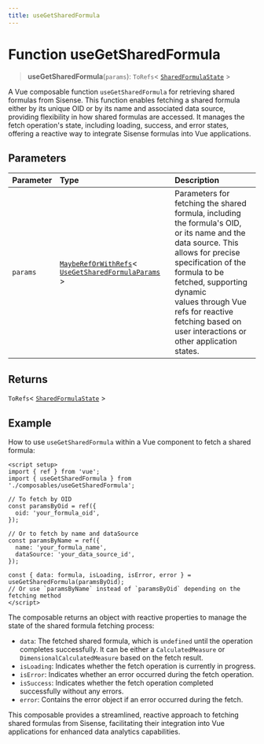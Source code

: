 ```yaml
---
title: useGetSharedFormula
---
```


# Function useGetSharedFormula <Badge type="fusionEmbed" text="Fusion Embed" />

> **useGetSharedFormula**(`params`): `ToRefs`\< [`SharedFormulaState`](../../sdk-ui/type-aliases/type-alias.SharedFormulaState.md) \>

A Vue composable function `useGetSharedFormula` for retrieving shared formulas from Sisense.
This function enables fetching a shared formula either by its unique OID or by its name and associated data source,
providing flexibility in how shared formulas are accessed. It manages the fetch operation's state, including loading,
success, and error states, offering a reactive way to integrate Sisense formulas into Vue applications.

## Parameters

| Parameter | Type | Description |
| :------ | :------ | :------ |
| `params` | [`MaybeRefOrWithRefs`](../type-aliases/type-alias.MaybeRefOrWithRefs.md)\< [`UseGetSharedFormulaParams`](../interfaces/interface.UseGetSharedFormulaParams.md) \> | Parameters for fetching the shared formula, including the formula's OID,<br />or its name and the data source. This allows for precise specification of the formula to be fetched, supporting dynamic<br />values through Vue refs for reactive fetching based on user interactions or other application states. |

## Returns

`ToRefs`\< [`SharedFormulaState`](../../sdk-ui/type-aliases/type-alias.SharedFormulaState.md) \>

## Example

How to use `useGetSharedFormula` within a Vue component to fetch a shared formula:
```vue
<script setup>
import { ref } from 'vue';
import { useGetSharedFormula } from './composables/useGetSharedFormula';

// To fetch by OID
const paramsByOid = ref({
  oid: 'your_formula_oid',
});

// Or to fetch by name and dataSource
const paramsByName = ref({
  name: 'your_formula_name',
  dataSource: 'your_data_source_id',
});

const { data: formula, isLoading, isError, error } = useGetSharedFormula(paramsByOid);
// Or use `paramsByName` instead of `paramsByOid` depending on the fetching method
</script>
```

The composable returns an object with reactive properties to manage the state of the shared formula fetching process:
- `data`: The fetched shared formula, which is `undefined` until the operation completes successfully. It can be either a `CalculatedMeasure` or `DimensionalCalculatedMeasure` based on the fetch result.
- `isLoading`: Indicates whether the fetch operation is currently in progress.
- `isError`: Indicates whether an error occurred during the fetch operation.
- `isSuccess`: Indicates whether the fetch operation completed successfully without any errors.
- `error`: Contains the error object if an error occurred during the fetch.

This composable provides a streamlined, reactive approach to fetching shared formulas from Sisense, facilitating their integration into Vue applications for enhanced data analytics capabilities.
